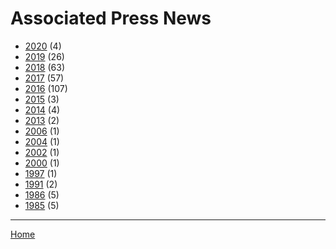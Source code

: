 # Associated Press News

  * [2020](./associated-press-news-2020.md/) (4)
  * [2019](./associated-press-news-2019.md/) (26)
  * [2018](./associated-press-news-2018.md/) (63)
  * [2017](./associated-press-news-2017.md/) (57)
  * [2016](./associated-press-news-2016.md/) (107)
  * [2015](./associated-press-news-2015.md/) (3)
  * [2014](./associated-press-news-2014.md/) (4)
  * [2013](./associated-press-news-2013.md/) (2)
  * [2006](./associated-press-news-2006.md/) (1)
  * [2004](./associated-press-news-2004.md/) (1)
  * [2002](./associated-press-news-2002.md/) (1)
  * [2000](./associated-press-news-2000.md/) (1)
  * [1997](./associated-press-news-1997.md/) (1)
  * [1991](./associated-press-news-1991.md/) (2)
  * [1986](./associated-press-news-1986.md/) (5)
  * [1985](./associated-press-news-1985.md/) (5)

----

[Home](../)
